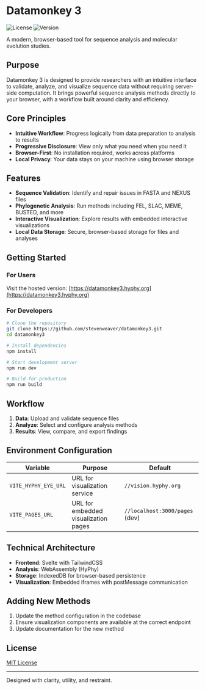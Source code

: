 # Datamonkey 3

![License](https://img.shields.io/github/license/stevenweaver/datamonkey3)
![Version](https://img.shields.io/badge/version-0.1.0-blue)

A modern, browser-based tool for sequence analysis and molecular evolution studies.

## Purpose

Datamonkey 3 is designed to provide researchers with an intuitive interface to validate, analyze, and visualize sequence data without requiring server-side computation. It brings powerful sequence analysis methods directly to your browser, with a workflow built around clarity and efficiency.

## Core Principles

- **Intuitive Workflow**: Progress logically from data preparation to analysis to results
- **Progressive Disclosure**: View only what you need when you need it
- **Browser-First**: No installation required, works across platforms
- **Local Privacy**: Your data stays on your machine using browser storage

## Features

- **Sequence Validation**: Identify and repair issues in FASTA and NEXUS files
- **Phylogenetic Analysis**: Run methods including FEL, SLAC, MEME, BUSTED, and more
- **Interactive Visualization**: Explore results with embedded interactive visualizations
- **Local Data Storage**: Secure, browser-based storage for files and analyses

## Getting Started

### For Users

Visit the hosted version: [https://datamonkey3.hyphy.org](https://datamonkey3.hyphy.org)

### For Developers

```bash
# Clone the repository
git clone https://github.com/stevenweaver/datamonkey3.git
cd datamonkey3

# Install dependencies
npm install

# Start development server
npm run dev

# Build for production
npm run build
```

## Workflow

1. **Data**: Upload and validate sequence files
2. **Analyze**: Select and configure analysis methods
3. **Results**: View, compare, and export findings

## Environment Configuration

| Variable             | Purpose                              | Default                        |
| -------------------- | ------------------------------------ | ------------------------------ |
| `VITE_HYPHY_EYE_URL` | URL for visualization service        | `//vision.hyphy.org`           |
| `VITE_PAGES_URL`     | URL for embedded visualization pages | `//localhost:3000/pages` (dev) |

## Technical Architecture

- **Frontend**: Svelte with TailwindCSS
- **Analysis**: WebAssembly (HyPhy)
- **Storage**: IndexedDB for browser-based persistence
- **Visualization**: Embedded iframes with postMessage communication

## Adding New Methods

1. Update the method configuration in the codebase
2. Ensure visualization components are available at the correct endpoint
3. Update documentation for the new method

## License

[MIT License](LICENSE)

---

Designed with clarity, utility, and restraint.
